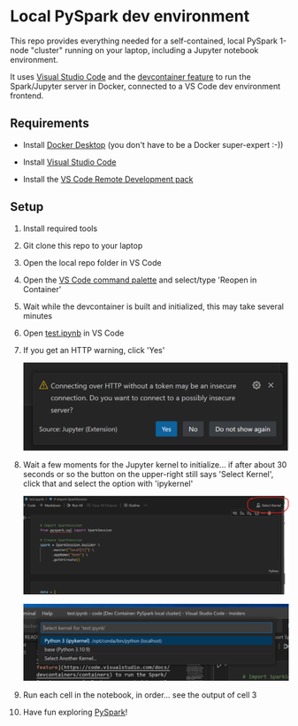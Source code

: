 # Local PySpark dev environment

This repo provides everything needed for a self-contained, local PySpark 1-node "cluster" running on your laptop, including a Jupyter notebook environment.

It uses [Visual Studio Code](https://code.visualstudio.com/) and the [devcontainer feature](https://code.visualstudio.com/docs/devcontainers/containers) to run the Spark/Jupyter server in Docker, connected to a VS Code dev environment frontend.

## Requirements

- Install [Docker Desktop](https://www.docker.com/products/docker-desktop/) (you don't have to be a Docker super-expert :-))

- Install [Visual Studio Code](https://code.visualstudio.com/download)

- Install the [VS Code Remote Development pack](https://marketplace.visualstudio.com/items?itemName=ms-vscode-remote.vscode-remote-extensionpack)

## Setup

1. Install required tools 

1. Git clone this repo to your laptop

1. Open the local repo folder in VS Code

1. Open the [VS Code command palette](https://code.visualstudio.com/docs/getstarted/userinterface#_command-palette) and select/type 'Reopen in Container'

1. Wait while the devcontainer is built and initialized, this may take several minutes

1. Open [test.ipynb](./test.ipynb) in VS Code

1. If you get an HTTP warning, click 'Yes'

    ![HTTP warning](./media/http_warning.png)

1. Wait a few moments for the Jupyter kernel to initialize... if after about 30 seconds or so the button on the upper-right still says 'Select Kernel', click that and select the option with 'ipykernel'

    ![Choose kernel](./media/select_kernel.png)

    ![ipykernel](./media/ipykernel.png)

1. Run each cell in the notebook, in order... see the output of cell 3

1. Have fun exploring [PySpark](https://sparkbyexamples.com/pyspark-tutorial/)!
